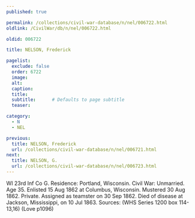 ```yaml
---
published: true

permalink: /collections/civil-war-database/n/nel/006722.html
oldlink: /CivilWar/db/n/nel/006722.html

oldid: 006722

title: NELSON, Frederick

pagelist:
  exclude: false
  order: 6722
  image: 
  alt:
  caption:
  title:
  subtitle:      # Defaults to page subtitle
  teaser:

category: 
  - N 
  - NEL

previous:
  title: NELSON, Frederick
  url: /collections/civil-war-database/n/nel/006721.html  
next:
  title: NELSON, G.
  url: /collections/civil-war-database/n/nel/006723.html   
---
```

WI 23rd Inf Co G. Residence: Portland, Wisconsin. Civil War: Unmarried. Age 35. Enlisted 15 Aug 1862 at Columbus, Wisconsin. Mustered 30 Aug 1862. Private. Assigned as teamster on 30 Sep 1862. Died of disease at Jackson, Mississippi, on 10 Jul 1863. Sources: (WHS Series 1200 box 114-13,16) (Love p1096)